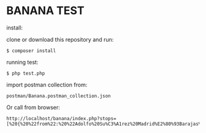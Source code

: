 # BANANA TEST

install:

clone or download this repository and run:

```
$ composer install
```

running test:
```
$ php test.php
```

import postman collection from:
```
postman/Banana.postman_collection.json
```

Or call from browser:
```
http://localhost/banana/index.php?stops=[%20{%20%22from%22:%20%22Adolfo%20Su%C3%A1rez%20Madrid%E2%80%93Barajas%20Airport,%20Spain%22,%20%22to%22:%20%22London%20Heathrow,%20UK%22%20},%20{%20%22from%22:%20%22Fazenda%20S%C3%A3o%20Francisco%20Citros,%20Brazil%22,%20%22to%22:%20%22S%C3%A3o%20Paulo%E2%80%93Guarulhos%20International%20Airport,%20Brazil%22%20},%20{%20%22from%22:%20%22London%20Heathrow,%20UK%22,%20%22to%22:%20%22Loft%20Digital,%20London,%20UK%22%20},%20{%20%22from%22:%20%22Porto%20International%20Airport,%20Portugal%22,%20%22to%22:%20%22Adolfo%20Su%C3%A1rez%20Madrid%E2%80%93Barajas%20Airport,%20Spain%22%20},%20{%20%22from%22:%20%22S%C3%A3o%20Paulo%E2%80%93Guarulhos%20International%20Airport,%20Brazil%22,%20%22to%22:%20%22Porto%20International%20Airport,%20Portugal%22%20}%20]
```